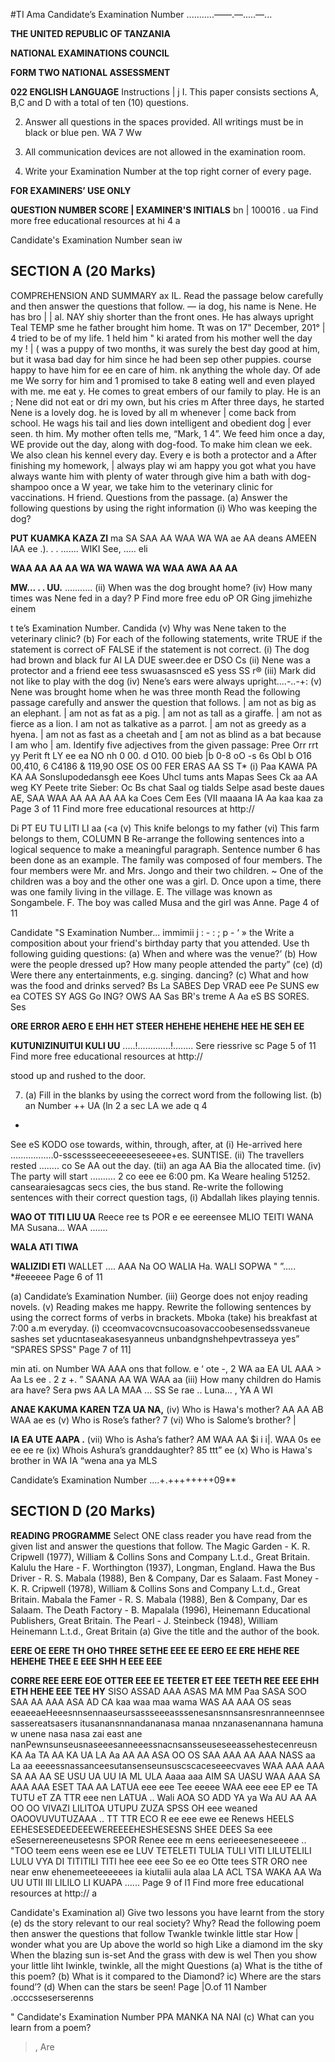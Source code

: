 #TI Ama
Candidate’s Examination Number ...........——.—.....—...

**THE UNITED REPUBLIC OF TANZANIA**

**NATIONAL EXAMINATIONS COUNCIL**

**FORM TWO NATIONAL ASSESSMENT**

**022 ENGLISH LANGUAGE**
Instructions
| j I. This paper consists sections A, B,C and D with a total of ten (10) questions.

2. Answer all questions in the spaces provided.
All writings must be in black or blue pen.
WA 7
Ww

4. All communication devices are not allowed in the examination room.

5. Write your Examination Number at the top right corner of every page.

**FOR EXAMINERS’ USE ONLY**

**QUESTION NUMBER SCORE | EXAMINER'S INITIALS**
bn
|
100016
.
ua
Find more free educational resources at hi
4
a

Candidate's Examination Number sean iw

## SECTION A (20 Marks)
COMPREHENSION AND SUMMARY ax
IL. Read the passage below carefully and then answer the questions that follow. —
ia dog, his name is Nene. He has bro | | al.
NAY shiy shorter than the front ones. He has always upright Teal TEMP sme he father brought him home. Tt was on 17" December, 201° | 4 tried to be of my life. 1 held him " ki arated from his mother well the day my ! | (
was a puppy of two months, it was surely the best day good at him, but it wasa bad day for him since he had been sep other puppies.
course happy to have him for ee en care of him.
nk anything the whole day. Of ade me We sorry for him and 1 promised to take 8
eating well and even played with me.
me eat y. He comes to great embers of our family to play. He is an ;
Nene did not eat or dri my own, but his cries m
After three days, he started
Nene is a lovely dog. he is loved by all m whenever | come back from school. He wags his tail and lies down intelligent and obedient dog | ever seen.
th him. My mother often tells me, “Mark, 1
4”. We feed him once a day, WE provide out the day, along with dog-food. To make him clean we eek. We also clean his kennel every day. Every e is both a protector and a
After finishing my homework, | always play wi am happy you got what you have always wante him with plenty of water through give him a bath with dog-shampoo once a W
year, we take him to the veterinary clinic for vaccinations. H
friend.
Questions from the passage.
(a) Answer the following questions by using the right information
(i) Who was keeping the dog?

**PUT KUAMKA KAZA ZI**
ma SA SAA AA WAA WA WA
ae AA deans AMEEN IAA
ee .). . . .......
WIKI See,
..... eli

**WAA AA AA AA WA WA WAWA WA WAA AWA AA AA**

**MW... . . UU.**
...........
(ii) When was the dog brought home?
(iv) How many times was Nene fed in a day?
P
Find more free edu oP OR Ging jimehizhe einem

t te’s Examination Number.
Candida
(v) Why was Nene taken to the veterinary clinic?
(b) For each of the following statements, write TRUE if the statement is correct oF
FALSE if the statement is not correct.
(i) The dog had brown and black fur
AI LA DUE sweer.dee er DSO Cs
(ii) Nene was a protector and a friend eee tess swuasasnsced eS yess SS r®
(iii) Mark did not like to play with the dog
(iv) Nene’s ears were always upright....-..-+:
(v) Nene was brought home when he was three month
Read the following passage carefully and answer the question that follows.
| am not as big as an elephant. | am not as fat as a pig. | am not as tall as a giraffe. | am not as fierce as a lion. I am not as talkative as a parrot. | am not as greedy as a hyena. | am not as fast as a cheetah and [ am not as blind as a bat because I am who | am.
Identify five adjectives from the given passage:
Pree Orr rrt yy Perit ft LY ee ea NO nh
0 00. d O10. 00 bieb |b 0-8 oO -s 6s Obl b O16 00,410, 6 C4186 & 119,90 OSE OS 00 FER ERAS AA SS T*
(i)
Paa KAWA PA KA AA Sonslupodedansgh eee Koes Uhcl tums ants Mapas Sees Ck aa AA weg
KY Peete trite Sieber: Oc Bs chat Saal og tialds Selpe asad beste daues AE,
SAA WAA AA AA AA AA ka Coes Cem Ees
(VII maaana IA Aa kaa kaa za
Page 3 of 11
Find more free educational resources at http://

Di PT EU TU LITI LI aa
(<a
(v) This knife belongs to my father
(vi) This farm belongs to them,
COLUMN B
Re-arrange the following sentences into a logical sequence to make a meaningful paragraph. Sentence number 6 has been done as an example.
The family was composed of four members.
The four members were Mr. and Mrs. Jongo and their two children.
~ One of the children was a boy and the other one was a girl.
D. Once upon a time, there was one family living in the village.
E. The village was known as Songambele.
F. The boy was called Musa and the girl was Anne.
Page 4 of 11

Candidate "S Examination Number... immimii j : - : ; p - ‘ » the
Write a composition about your friend's birthday party that you attended. Use th following guiding questions:
(a) When and where was the venue?’
(b) How were the people dressed up?
How many people attended the party”
(ce)
(d) Were there any entertainments, e.g. singing. dancing?
(c) What and how was the food and drinks served?
Bs La SABES Dep VRAD eee Pe SUNS ew ea COTES SY AGS Go ING? OWS AA Sas BR's treme A Aa eS BS SORES. Ses

**ORE ERROR AERO E EHH HET STEER HEHEHE HEHEHE HEE HE SEH EE**

**KUTUNIZINUITUI KULI UU**
.....!.............!........
Sere riessrive sc
Page 5 of 11
Find more free educational resources at http://

stood up and rushed to the door.

7. (a) Fill in the blanks by using the correct word from the following list.
(b)
an Number ++
UA (ln
2
a sec LA
we ade q
4
*
See eS KODO ose towards, within, through, after, at
(i) He-arrived here .................0-sscessseeceeeeeseseeee+es. SUNTISE.
(ii) The travellers rested ........ co Se AA out the day.
(tii) an aga AA Bia the allocated time.
(iv) The party will start .......... 2 co eee ee 6:00 pm.
Ka Weare healing 51252. cansearaiesagcas secs cies, the bus stand.
Re-write the following sentences with their correct question tags,
(i) Abdallah likes playing tennis.

**WAO OT TITI LIU UA**
Reece ree ts
POR e ee eereensee
MLIO TEITI
WANA
MA
Susana...
WAA
.......

**WALA ATI TIWA**

**WALIZIDI ETI**
WALLET
....
AAA
Na OO
WALIA
Ha.
WALI SOPWA
" ”.....
*#eeeeee
Page 6 of 11

(a)
Candidate’s Examination Number.
(iii) George does not enjoy reading novels.
(v) Reading makes me happy.
Rewrite the following sentences by using the correct forms of verbs in brackets.
Mboka (take) his breakfast at 7:00 a.m everyday.
(i)
cceomvacovcnsucoasovaccoobesensedssvaneue sashes set yducntaseakasesyanneus unbandgnshehpevtrasseya yes” “SPARES SPSS"
Page 7 of 11]

min ati. on Number WA AAA
ons that follow.
e
‘ ote -, 2 WA aa
EA UL AAA > Aa
Ls ee . 2 z +. ”
SAANA AA WA WAA aa
(iii) How many children do Hamis ara have?
Sera pws AA LA MAA ...
SS Se rae
.. Luna... , YA A WI

**ANAE KAKUMA KAREN TZA UA NA,**
(iv) Who is Hawa's mother?
AA AA AB WAA ae es
(v) Who is Rose’s father? 7
(vi) Who is Salome’s brother? |

**IA EA UTE AAPA .**
(vii) Who is Asha’s father?
AM WAA AA $i i i|. WAA 0s ee ee ee re
(ix) Whois Ashura’s granddaughter? 85 ttt” ee
(x) Who is Hawa's brother in WA IA “wena ana ya
MLS

Candidate’s Examination Number ....+.++++++++09**

## SECTION D (20 Marks)

**READING PROGRAMME**
Select ONE class reader you have read from the given list and answer the questions that follow.
The Magic Garden - K. R. Cripwell (1977), William & Collins Sons and
Company L.t.d., Great Britain.
Kalulu the Hare - F. Worthington (1937), Longman, England.
Hawa the Bus Driver - R. S. Mabala (1988), Ben & Company, Dar es
Salaam.
Fast Money - K. R. Cripwell (1978), William & Collins Sons and
Company L.t.d., Great Britain.
Mabala the Famer - R. S. Mabala (1988), Ben & Company, Dar es
Salaam.
The Death Factory - B. Mapalala (1996), Heinemann Educational
Publishers, Great Britain.
The Pearl - J. Steinbeck (1948), William Heinemann L.t.d., Great
Britain
(a) Give the title and the author of the book.

**EERE OE EERE TH OHO THREE SETHE EEE EE EERO EE ERE HEHE REE HEHEHE THEE E EEE SHH H EEE EEE**

**CORRE REE EERE EOE OTTER EEE EE TEETER ET EEE TEETH REE EEE EHH ETH HEHE EEE TEE HY**
SISO ASSAD AAA ASAS MA MM Paa
SASA SOO SAA AA AAA ASA AD CA kaa waa maa wama
WAS AA AAA OS seas eeaeeaeHeeesnnsennaaseursassseeeasssenesansnnsansresnranneennseesassereatsasers itusanansnnandananasa manaa nnzanasenannana hamuna w unene nasa nasa zai east ane nanPewnsunseusnaseeesanneeessnacnsansseuseseeassehestecenreusn
KA Aa TA AA KA UA LA Aa AA
AA ASA OO OS SAA AAA AA AAA NASS aa La aa eeeessnassanceesutansenseunsuscscaceseeecvaves
WAA AAA AAA SA AA AA SE USU UA UU IA ML ULA Aaaa aaa AIM SA UASU
WAA AAA SA AAA AAA ESET TAA AA LATUA eee eee Tee eeeee
WAA eee eee EP ee TA TUTU eT ZA
TTR eee nen LATUA
..
Wali AOA SO ADD YA ya Wa AU AA AA OO OO VIVAZI LILITOA UTUPU ZUZA
SPSS OH eee weaned OAOOVUVUTUZAAA ..
TT TTR ECO R ee eee ewe ee Renews HEELS EEHESESEDEEDEEEWEREEEEHESHESESNS SHEE DEES Sa eee eSesernereeneusetesns
SPOR Renee eee m eens eerieeeseneseeeee
..
"TOO teem eens ween ese ee LUV TETELETI TULIA TULI VITI LILUTELILI LULU VYA DI TITITILI TITI
hee eee eee So ee eo
Otte tees
STR ORO nee near enw ehenemeeteeeeees ia kiutalii aula alaa LA ACL TSA WAKA AA Wa UU UTII III LILILO LI KUAPA
......
Page 9 of l1
Find more free educational resources at http:// a

Candidate's Examination al) Give two lessons you have learnt from the story
(e) ds the story relevant to our real society? Why?
Read the following poem then answer the questions that follow
Twankle twinkle little star
How | wonder what you are
Up above the world so high
Like a diamond im the sky
When the blazing sun is-set
And the grass with dew is wel
Then you show your little liht
Iwinkle, twinkle, all the might
Questions
(a) What is the tithe of this poem?
(b) What is it compared to the Diamond?
ic) Where are the stars found’?
(d) When can the stars be seen!
Page |O.of 11
Namber .occcsseserserenns

" Candidate's Examination Number PPA MANKA NA NAI
(c) What can you learn from a poem?
>, Are